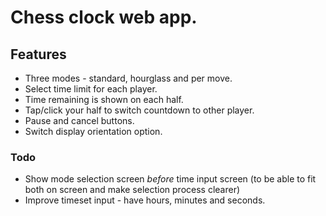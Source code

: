 # Chess clock web app.

## Features
- Three modes - standard, hourglass and per move.
- Select time limit for each player.
- Time remaining is shown on each half.
- Tap/click your half to switch countdown to other player.
- Pause and cancel buttons.
- Switch display orientation option.



### Todo
- Show mode selection screen _before_ time input screen (to be able to fit both on screen and make selection process clearer)
- Improve timeset input - have hours, minutes and seconds.

